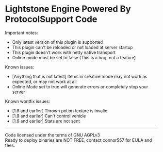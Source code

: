 Lightstone Engine Powered By ProtocolSupport Code
===============


Important notes:
* Only latest version of this plugin is supported
* This plugin can't be reloaded or not loaded at server startup
* This plugin doesn't work with netty native transport
* Online mode must be set to false (This is a bug, not a feature)

Known issues:
* [Anything that is not latest] Items in creative mode may not work as expected, or may not work at all
* Online Mode set to true will generate errors or completely stop your server


Known wontfix issues:
* [1.8 and earlier] Thrown potion texture is invalid
* [1.8 and earlier] Can't control vehicle
* [1.6 and earlier] Stats are not sent

---

Code licensed under the terms of GNU AGPLv3
</br>
Ready to deploy binaries are NOT FREE, contact connor557 for EULA and fees.
